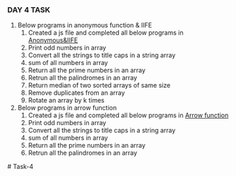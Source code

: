 ### DAY 4 TASK

1. Below programs in anonymous function & IIFE
    1. Created a js file and completed all below programs in [Anonymous&IIFE](./Anonymous&IIFE/)
    2. Print odd numbers in array
    3. Convert all the strings to title caps in a string array
    4. sum of all numbers in array
    5. Return all the prime numbers in an array
    6. Retrun all the palindromes in an array
    7. Return median of two sorted arrays of same size
    8. Remove duplicates from an array
    9. Rotate an array by k times
2. Below programs in arrow function
    1. Created a js file and completed all below programs in [Arrow function](./Arrow%20function/)
    2. Print odd numbers in array
    3. Convert all the strings to title caps in a string array
    4. sum of all numbers in array
    5. Return all the prime numbers in an array
    6. Retrun all the palindromes in an array 
       
   



#   T a s k - 4 
 
 